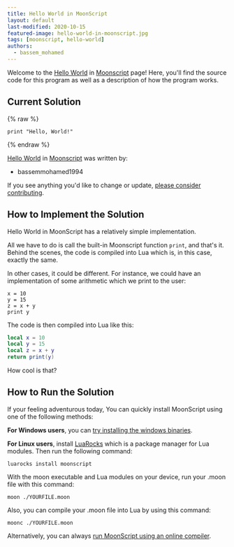 ```yaml
---
title: Hello World in MoonScript
layout: default
last-modified: 2020-10-15
featured-image: hello-world-in-moonscript.jpg
tags: [moonscript, hello-world]
authors:
  - bassem_mohamed
---
```


Welcome to the [Hello World](https://sampleprograms.io/projects/hello-world) in [Moonscript](https://sampleprograms.io/languages/moonscript) page! Here, you'll find the source code for this program as well as a description of how the program works.

## Current Solution

{% raw %}

```moonscript
print "Hello, World!"
```

{% endraw %}

[Hello World](https://sampleprograms.io/projects/hello-world) in [Moonscript](https://sampleprograms.io/languages/moonscript) was written by:

- bassemmohamed1994

If you see anything you'd like to change or update, [please consider contributing](https://github.com/TheRenegadeCoder/sample-programs).

## How to Implement the Solution

Hello World in MoonScript has a relatively simple implementation.

All we have to do is call the built-in Moonscript function `print`, and that's it.
Behind the scenes, the code is compiled into Lua which is, in this case,
exactly the same.

In other cases, it could be different. For instance, we could have an
implementation of some arithmetic which we print to the user:

```moonscript
x = 10
y = 15
z = x + y
print y
```

The code is then compiled into Lua like this:

```lua
local x = 10
local y = 15
local z = x + y
return print(y)
```

How cool is that?


## How to Run the Solution

If your feeling adventurous today, You can quickly install MoonScript using one
of the following methods:

**For Windows users**, you can [try installing the windows binaries][4].

**For Linux users**, install [LuaRocks][5] which is a package manager for Lua modules.
Then run the following command:

```console
luarocks install moonscript
```

With the moon executable and Lua modules on your device, run your .moon file
with this command:

```console
moon ./YOURFILE.moon
```

Also, you can compile your .moon file into Lua by using this command:

```console
moonc ./YOURFILE.moon
```

Alternatively, you can always [run MoonScript using an online compiler][6].

[4]: https://moonscript.org/#windows_binaries
[5]: http://www.luarocks.org/
[6]: https://moonscript.org/compiler/
